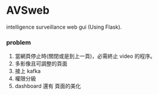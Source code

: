 # AVSweb
intelligence surveillance web gui (Using Flask).

### problem 

1. 當網頁停止時(關閉或是到上一頁)，必需終止 video 的程序。
2. 多影像且可調整的頁面
3. 接上 kafka 
4. 權限分級
5. dashboard 還有 頁面的美化